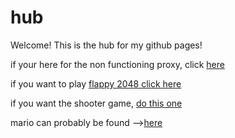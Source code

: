 # hub
Welcome! This is the hub for my github pages!

if your here for the non functioning proxy, click <a href="https://chargedpika.github.io/proxy/">here</a>

if you want to play <a href="https://chargedpika.github.io/Flappy-2048">flappy 2048 click here</a>

  <link rel="shortcut icon" href="E49BF24B-C065-4659-8CBC-542116F79AC9.jpeg">
  <link rel="apple-touch-icon" href="E49BF24B-C065-4659-8CBC-542116F79AC9.jpeg">

if you want the shooter game, <a href ="https://chargedpika.github.io/BananaBread/cube2/bb.html">do this one</a>

mario can probably be found --><a href="http://chargedpika.github.io/backbone-game-engine/super-mario-bros/index.html">here</a>
